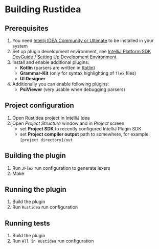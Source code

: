 # Building Rustidea

## Prerequisites

1. You need [Intellij IDEA Community or Ultimate](https://www.jetbrains.com/idea/) to be installed in your system
2. Set up plugin development environment, see [IntelliJ Platform SDK DevGuide / Setting Up Development Environment](http://www.jetbrains.org/intellij/sdk/docs/basics/getting_started/setting_up_environment.html)
3. Install and enable additional plugins:
    - **Kotlin** (parsers are written in [Kotlin](http://kotlinlang.org/))
    - **Grammar-Kit** (only for syntax highlighting of `flex` files)
    - **UI Designer**
4. Additionally you can enable following plugins:
    - **PsiViewer** (very usable when debugging parsers)

## Project configuration

1. Open Rustidea project in IntelliJ Idea
2. Open *Project Structure* window and in *Project* screen:
    - set **Project SDK** to recently configured IntelliJ Plugin SDK
    - set **Project compiler output** path to somewhere, for example: `[project directory]/out`

## Building the plugin

1. Run `JFlex` run configuration to generate lexers
2. Make

## Running the plugin

1. Build the plugin
2. Run `Rustidea` run configuration

## Running tests

1. Build the plugin
2. Run `All in Rustidea` run configuration
